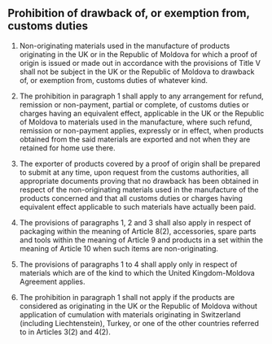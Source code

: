 ## Prohibition of drawback of, or exemption from, customs duties

1.	Non-originating materials used in the manufacture of products originating in the UK or in the Republic of Moldova for which a proof of origin is issued or made out in accordance with the provisions of Title V shall not be subject in the UK or the Republic of Moldova to drawback of, or exemption from, customs duties of whatever kind.

2.	The prohibition in paragraph 1 shall apply to any arrangement for refund, remission or non-payment, partial or complete, of customs duties or charges having an equivalent effect, applicable in the UK or the Republic of Moldova to materials used in the manufacture, where such refund, remission or non-payment applies, expressly or in effect, when products obtained from the said materials are exported and not when they are retained for home use there.

3.	The exporter of products covered by a proof of origin shall be prepared to submit at any time, upon request from the customs authorities, all appropriate documents proving that no drawback has been obtained in respect of the non-originating materials used in the manufacture of the products concerned and that all customs duties or charges having equivalent effect applicable to such materials have actually been paid.

4.	The provisions of paragraphs 1, 2 and 3 shall also apply in respect of packaging within the meaning of Article 8(2), accessories, spare parts and tools within the meaning of Article 9 and products in a set within the meaning of Article 10 when such items are non-originating.

5.	The provisions of paragraphs 1 to 4 shall apply only in respect of materials which are of the kind to which the United Kingdom-Moldova Agreement applies. 

6.	The prohibition in paragraph 1 shall not apply if the products are considered as originating in the UK or the Republic of Moldova without application of cumulation with materials originating in Switzerland (including Liechtenstein), Turkey, or one of the other countries referred to in Articles 3(2) and 4(2).
